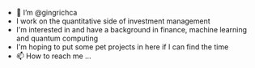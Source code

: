 - 👋 I’m @gingrichca
- I work on the quantitative side of investment management 
- I'm interested in and have a background in finance, machine learning and quantum computing
- I'm hoping to put some pet projects in here if I can find the time
- 📫 How to reach me ...

<!---
gingrichca/gingrichca is a ✨ special ✨ repository because its `README.md` (this file) appears on your GitHub profile.
You can click the Preview link to take a look at your changes.
--->
